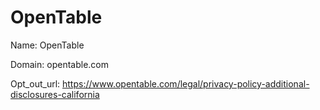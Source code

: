 # OpenTable

Name: OpenTable

Domain: opentable.com

Opt_out_url: https://www.opentable.com/legal/privacy-policy-additional-disclosures-california
